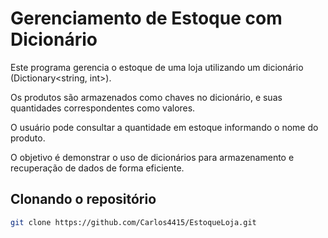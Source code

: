 # Gerenciamento de Estoque com Dicionário

Este programa gerencia o estoque de uma loja utilizando um dicionário (Dictionary<string, int>). 

Os produtos são armazenados como chaves no dicionário, e suas quantidades correspondentes como valores.  

O usuário pode consultar a quantidade em estoque informando o nome do produto.  

O objetivo é demonstrar o uso de dicionários para armazenamento e recuperação de dados de forma eficiente.

## Clonando o repositório

```bash
git clone https://github.com/Carlos4415/EstoqueLoja.git